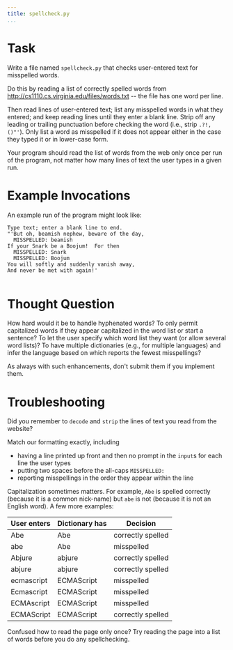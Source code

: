 ```yaml
---
title: spellcheck.py
...
```


# Task

Write a file named `spellcheck.py` that checks user-entered text for misspelled words.

Do this by reading a list of correctly spelled words from 
<http://cs1110.cs.virginia.edu/files/words.txt>
-- the file has one word per line.

Then read lines of user-entered text;
list any misspelled words in what they entered;
and keep reading lines until they enter a blank line.
Strip off any leading or trailing punctuation before checking the word (i.e., strip `.?!,()"'`).
Only list a word as misspelled if it does not appear either in the case they typed it or in lower-case form.

Your program should read the list of words from the web only once per run of the program, not matter how many lines of text the user types in a given run.

# Example Invocations

An example run of the program might look like:

    Type text; enter a blank line to end.
    "'But oh, beamish nephew, beware of the day,
      MISSPELLED: beamish
    If your Snark be a Boojum!  For then
      MISSPELLED: Snark
      MISSPELLED: Boojum
    You will softly and suddenly vanish away,
    And never be met with again!'
     


# Thought Question

How hard would it be to handle hyphenated words?
To only permit capitalized words if they appear capitalized in the word list or start a sentence?
To let the user specify which word list they want (or allow several word lists)?
To have multiple dictionaries (e.g., for multiple languages) and infer the language based on which reports the fewest misspellings?

As always with such enhancements, don't submit them if you implement them.

# Troubleshooting

Did you remember to `decode` and `strip` the lines of text you read from the website?

Match our formatting exactly, including 

-   having a line printed up front and then no prompt in the `input`s for each line the user types
-   putting two spaces before the all-caps `MISSPELLED:`
-   reporting misspellings in the order they appear within the line

Capitalization sometimes matters.
For example, `Abe` is spelled correctly (because it is a common nick-name)
but `abe` is not (because it is not an English word).
A few more examples:

User enters | Dictionary has | Decision
------------|----------------|---------
Abe         | Abe            | correctly spelled
abe         | Abe            | misspelled
Abjure      | abjure         | correctly spelled
abjure      | abjure         | correctly spelled
ecmascript  | ECMAScript     | misspelled
Ecmascript  | ECMAScript     | misspelled
ECMAscript  | ECMAScript     | misspelled
ECMAScript  | ECMAScript     | correctly spelled

Confused how to read the page only once?  Try reading the page into a list of words before you do any spellchecking.
